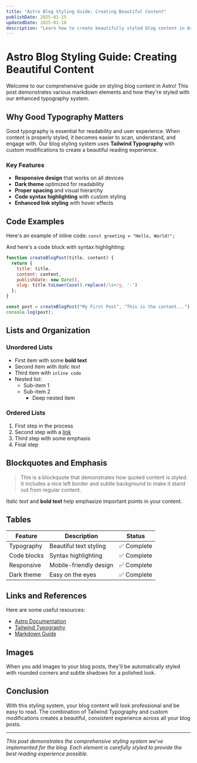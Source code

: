 ```yaml
---
title: "Astro Blog Styling Guide: Creating Beautiful Content"
publishDate: 2025-01-15
updatedDate: 2025-01-16
description: "Learn how to create beautifully styled blog content in Astro using Tailwind Typography and custom CSS enhancements."
---
```


# Astro Blog Styling Guide: Creating Beautiful Content

Welcome to our comprehensive guide on styling blog content in Astro! This post demonstrates various markdown elements and how they're styled with our enhanced typography system.

## Why Good Typography Matters

Good typography is essential for readability and user experience. When content is properly styled, it becomes easier to scan, understand, and engage with. Our blog styling system uses **Tailwind Typography** with custom modifications to create a beautiful reading experience.

### Key Features

- **Responsive design** that works on all devices
- **Dark theme** optimized for readability
- **Proper spacing** and visual hierarchy
- **Code syntax highlighting** with custom styling
- **Enhanced link styling** with hover effects

## Code Examples

Here's an example of inline code: `const greeting = "Hello, World!";`

And here's a code block with syntax highlighting:

```javascript
function createBlogPost(title, content) {
  return {
    title: title,
    content: content,
    publishDate: new Date(),
    slug: title.toLowerCase().replace(/\s+/g, '-')
  };
}

const post = createBlogPost("My First Post", "This is the content...");
console.log(post);
```

## Lists and Organization

### Unordered Lists

- First item with some **bold text**
- Second item with *italic text*
- Third item with `inline code`
- Nested list:
  - Sub-item 1
  - Sub-item 2
    - Deep nested item

### Ordered Lists

1. First step in the process
2. Second step with a [link](https://astro.build)
3. Third step with some emphasis
4. Final step

## Blockquotes and Emphasis

> This is a blockquote that demonstrates how quoted content is styled. It includes a nice left border and subtle background to make it stand out from regular content.

*Italic text* and **bold text** help emphasize important points in your content.

## Tables

| Feature | Description | Status |
|---------|-------------|--------|
| Typography | Beautiful text styling | ✅ Complete |
| Code blocks | Syntax highlighting | ✅ Complete |
| Responsive | Mobile-friendly design | ✅ Complete |
| Dark theme | Easy on the eyes | ✅ Complete |

## Links and References

Here are some useful resources:

- [Astro Documentation](https://docs.astro.build)
- [Tailwind Typography](https://tailwindcss.com/docs/typography-plugin)
- [Markdown Guide](https://www.markdownguide.org/)

## Images

When you add images to your blog posts, they'll be automatically styled with rounded corners and subtle shadows for a polished look.

## Conclusion

With this styling system, your blog content will look professional and be easy to read. The combination of Tailwind Typography and custom modifications creates a beautiful, consistent experience across all your blog posts.

---

*This post demonstrates the comprehensive styling system we've implemented for the blog. Each element is carefully styled to provide the best reading experience possible.*